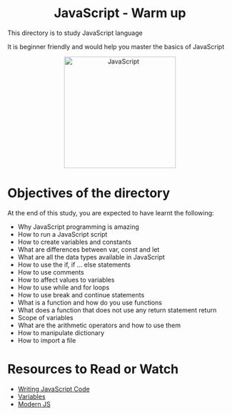 <center> <h1>JavaScript - Warm up</h1> </center>
<P>This directory is to study JavaScript language</P>
<P>It is beginner friendly and would help you master the basics of JavaScript</P>

<center> <img src="https://www.global-itech.com/wp-content/uploads/2020/04/javaScriptIcon-600x680.jpeg" width="250" height="250" alt="JavaScript"> </center>

<h1> Objectives of the directory </h1>
<p>At the end of this study, you are expected to have learnt the following: </p>

- Why JavaScript programming is amazing
- How to run a JavaScript script
- How to create variables and constants
- What are differences between var, const and let
- What are all the data types available in JavaScript
- How to use the if, if ... else statements
- How to use comments
- How to affect values to variables
- How to use while and for loops
- How to use break and continue statements
- What is a function and how do you use functions
- What does a function that does not use any return statement return
- Scope of variables
- What are the arithmetic operators and how to use them
- How to manipulate dictionary
- How to import a file

<h1> Resources to Read or Watch </h1>
<ul>
	<li> <a href="https://developer.mozilla.org/en-US/docs/Learn/Getting_started_with_the_web/JavaScript_basics" target="_blank">Writing JavaScript Code</a></li>
	<li> <a href="https://developer.mozilla.org/en-US/docs/Web/JavaScript/Data_structures" target="_blank">Variables</a></li>
	<li> <a href="https://github.com/mbeaudru/modern-js-cheatsheet" target="_blank">Modern JS</a></li>
</ul>
